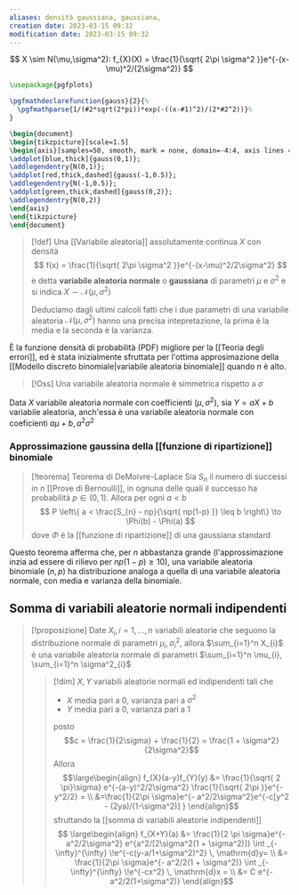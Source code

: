```yaml
---
aliases: densità gaussiana, gaussiana, 
creation date: 2023-03-15 09:32
modification date: 2023-03-15 09:32
---
```





$$
X \sim N(\mu,\sigma^2): f_{X}(X) = \frac{1}{\sqrt{ 2\pi \sigma^2 }}e^{-(x-\mu)^2/(2\sigma^2)}
$$

```tikz
\usepackage{pgfplots}

\pgfmathdeclarefunction{gauss}{2}{%
  \pgfmathparse{1/(#2*sqrt(2*pi))*exp(-((x-#1)^2)/(2*#2^2))}%
}

\begin{document}
\begin{tikzpicture}[scale=1.5]
\begin{axis}[samples=50, smooth, mark = none, domain=-4:4, axis lines = left]
\addplot[blue,thick]{gauss(0,1)};
\addlegendentry{N(0,1)};
\addplot[red,thick,dashed]{gauss(-1,0.5)};
\addlegendentry{N(-1,0.5)};
\addplot[green,thick,dashed]{gauss(0,2)};
\addlegendentry{N(0,2)}
\end{axis}
\end{tikzpicture}
\end{document}
```

>[!def]
>Una [[Variabile aleatoria]] assolutamente continua $X$ con densità
>$$ f(x) = \frac{1}{\sqrt{ 2\pi \sigma^2 }}e^{-(x-\mu)^2/2\sigma^2} $$
>è detta **variabile aleatoria normale** o **gaussiana** di parametri $\mu$ e $\sigma^2$ e si indica $X \sim \mathcal{N}(\mu,\sigma^2)$
>
>Deduciamo dagli ultimi calcoli fatti che i due parametri di una variabile aleatoria $\mathcal{N}(\mu,\sigma^2)$ hanno una precisa intepretazione, la prima è la media e la seconda è la varianza.

È la funzione densità di probabilità (PDF) migliore per la [[Teoria degli errori]], ed è stata inizialmente sfruttata per l'ottima approsimazione della [[Modello discreto binomiale|variabile aleatoria binomiale]] quando $n$ è alto.

>[!Oss]
>Una variabile aleatoria normale è simmetrica rispetto a $\sigma$


Data $X$ variabile aleatoria normale con coefficienti $(\mu,\sigma^2)$, sia $Y = aX + b$ variabile aleatoria, anch'essa è una variabile aleatoria normale con coeficienti $a\mu + b, a^2\sigma^2$


### Approssimazione gaussina della [[funzione di ripartizione]] binomiale

>[!teorema] Teorema di DeMoivre-Laplace
>Sia $S_{n}$ il numero di successi in $n$ [[Prove di Bernoulli]], in ognuna delle quali il successo ha probabilità $p \in (0,1)$. Allora per ogni $a < b$
> $$
> P \left\{ a < \frac{S_{n} - np}{\sqrt{ np(1-p) }} \leq b \right\}  \to \Phi(b) - \Phi(a)
>$$
>dove $\Phi$ è la [[funzione di ripartizione]] di una gaussiana standard

Questo teorema afferma che, per $n$ abbastanza grande (l'approssimazione inzia ad essere di rilievo per $np(1 -p) \geq 10$), una variabile aleatoria binomiale $(n,p)$ ha distribuzione analoga a quella di una variabile aleatoria normale, con media e varianza della binomiale.


## Somma di variabili aleatorie normali indipendenti

>[!proposizione]
>Date $X_{i}, i = 1,\dots,n$ variabili aleatorie che seguono la distribuzione normale di parametri $\mu_{i}, \sigma^2_{i}$, allora $\sum_{i=1}^n X_{i}$ è una variabile aleatoria normale di parametri $\sum_{i=1}^n \mu_{i}, \sum_{i=1}^n \sigma^2_{i}$
>
>>[!dim]
>>$X,Y$ variabili aleatorie normali ed indipendenti tali che
>>- $X$ media pari a $0$, varianza pari a $\sigma^2$ 
>>- $Y$ media pari a $0$, varianza pari a $1$
>>
>>posto 
>>$$c = \frac{1}{2\sigma} + \frac{1}{2} = \frac{1 + \sigma^2}{2\sigma^2}$$
>>Allora
>>$$\large\begin{align}
>>f_{X}(a-y)f_{Y}(y) &= \frac{1}{\sqrt{ 2 \pi}\sigma} e^{-(a-y)^2/2\sigma^2} \frac{1}{\sqrt{ 2\pi }}e^{-y^2/2} = \\
&=\frac{1}{2\pi \sigma}e^{- a^2/2\sigma^2}e^{-c[y^2 - (2ya)/(1-\sigma^2)] }
>>\end{align}$$
>>sfruttando la [[somma di variabili aleatorie indipendenti]]
>>$$ \large\begin{align}
>>f_{X+Y}(a) &= \frac{1}{2 \pi \sigma}e^{-a^2/2\sigma^2} e^{a^2/[2\sigma^2(1 + \sigma^2)]} \int _{-\infty}^{\infty} \!e^{-c(y-a/1+\sigma^2)^2} \, \mathrm{d}y= \\
&= \frac{1}{2\pi \sigma}e^{- a^2/2(1 + \sigma^2)} \int _{-\infty}^{\infty} \!e^{-cx^2} \, \mathrm{d}x = \\
&= C e^{- a^2/2(1+\sigma^2)} 
>>\end{align}$$